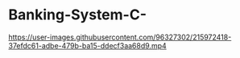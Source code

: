 # Banking-System-C-


https://user-images.githubusercontent.com/96327302/215972418-37efdc61-adbe-479b-ba15-ddecf3aa68d9.mp4

